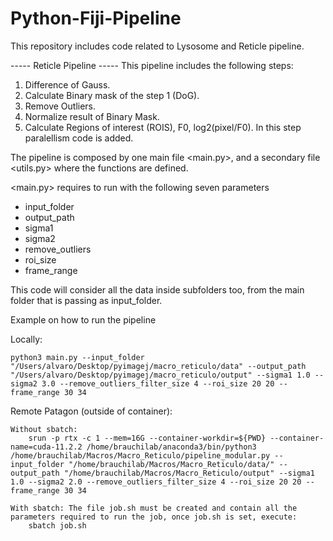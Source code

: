 # Python-Fiji-Pipeline
This repository includes code related to Lysosome and Reticle pipeline.


----- Reticle Pipeline -----
This pipeline includes the following steps:
1. Difference of Gauss.
2. Calculate Binary mask of the step 1 (DoG).
3. Remove Outliers.
4. Normalize result of Binary Mask.
5. Calculate Regions of interest (ROIS), F0, log2(pixel/F0). In this step paralellism code is added. 

The pipeline is composed by one main file <main.py>, and a secondary file <utils.py> where the functions are defined.

<main.py> requires to run with the following seven parameters
- input_folder <path>
- output_path <path>
- sigma1 <number>
- sigma2 <number>
- remove_outliers <number>
- roi_size <width height>
- frame_range <start end>

This code will consider all the data inside subfolders too, from the main folder that is passing as input_folder.

Example on how to run the pipeline

Locally:

    python3 main.py --input_folder "/Users/alvaro/Desktop/pyimagej/macro_reticulo/data" --output_path "/Users/alvaro/Desktop/pyimagej/macro_reticulo/output" --sigma1 1.0 --sigma2 3.0 --remove_outliers_filter_size 4 --roi_size 20 20 --frame_range 30 34

Remote Patagon (outside of container): 

    Without sbatch:
        srun -p rtx -c 1 --mem=16G --container-workdir=${PWD} --container-name=cuda-11.2.2 /home/brauchilab/anaconda3/bin/python3 /home/brauchilab/Macros/Macro_Reticulo/pipeline_modular.py --input_folder "/home/brauchilab/Macros/Macro_Reticulo/data/" --output_path "/home/brauchilab/Macros/Macro_Reticulo/output" --sigma1 1.0 --sigma2 2.0 --remove_outliers_filter_size 4 --roi_size 20 20 --frame_range 30 34

    With sbatch: The file job.sh must be created and contain all the parameters required to run the job, once job.sh is set, execute:
        sbatch job.sh  
        



